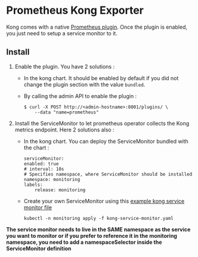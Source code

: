 # Prometheus Kong Exporter

Kong comes with a native [Prometheus plugin](https://docs.konghq.com/hub/kong-inc/prometheus/).
Once the plugin is enabled, you just need to setup a service monitor to it.

## Install

1. Enable the plugin. You have 2 solutions :

    * In the kong chart. It should be enabled by default if you did not change the plugin section with the value `bundled`.

    * By calling the admin API to enable the plugin :

        ```
        $ curl -X POST http://<admin-hostname>:8001/plugins/ \
            --data "name=prometheus" 
        ```

2. Install the ServiceMonitor to let prometheus operator collects the Kong metrics endpoint. Here 2 solutions also :

    * In the kong chart. You can deploy the ServiceMonitor bundled with the chart :

        ```
        serviceMonitor:
        enabled: true
        # interval: 10s
        # Specifies namespace, where ServiceMonitor should be installed
        namespace: monitoring
        labels:
            release: monitoring
        ```

    * Create your own ServiceMonitor using this [example kong service monitor file](./kong-service-monitor.yaml)

        ```
        kubectl -n monitoring apply -f kong-service-monitor.yaml
        ```

**The service monitor needs to live in the SAME namespace as the service you want to monitor or if you prefer to reference it in the monitoring namespace, you need to add a namespaceSelector inside the ServiceMonitor definition**